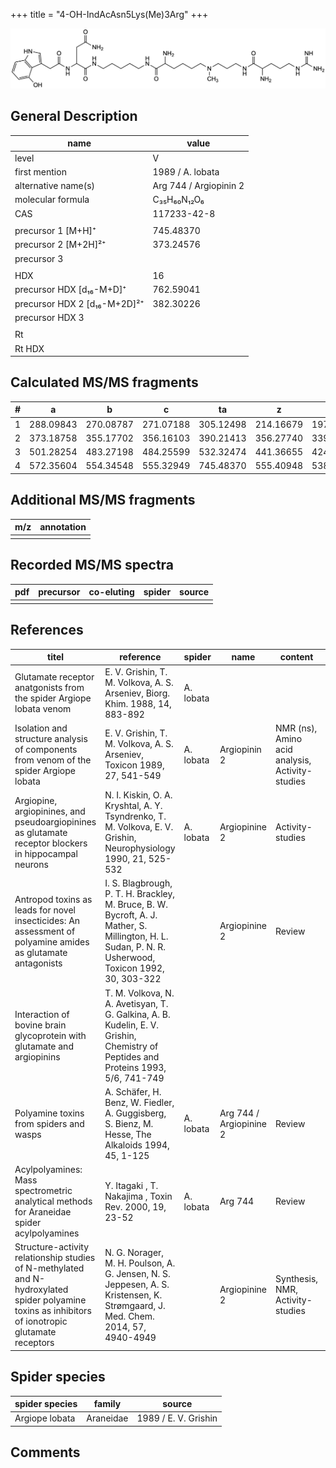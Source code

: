 +++
title = "4-OH-IndAcAsn5Lys(Me)3Arg"
+++

![](/img/4-OH-IndAcAsn5Lys(Me)3Arg.png)

## General Description

| name                         | value                  |
|------------------------------|------------------------|
| level                        | V                      |
| first mention                | 1989 / A. lobata       |
| alternative name(s)          | Arg 744 / Argiopinin 2 |
| molecular formula            | C₃₅H₆₀N₁₂O₆            |
| CAS                          | 117233-42-8            |
|                              |                        |
| precursor 1 [M+H]⁺           | 745.48370              |
| precursor 2 [M+2H]²⁺         | 373.24576              |
| precursor 3                  |                        |
|                              |                        |
| HDX                          | 16                     |
| precursor HDX   [d₁₆-M+D]⁺   | 762.59041              |
| precursor HDX 2 [d₁₆-M+2D]²⁺ | 382.30226              |
| precursor HDX 3              |                        |
|                              |                        |
| Rt                           |                        |
| Rt HDX                       |                        |

## Calculated MS/MS fragments

| # | a         | b         | c         | ta        | z         | y         | tz        |
|---|-----------|-----------|-----------|-----------|-----------|-----------|-----------|
| 1 | 288.09843 | 270.08787 | 271.07188 | 305.12498 | 214.16679 | 197.14024 | 245.20899 |
| 2 | 373.18758 | 355.17702 | 356.16103 | 390.21413 | 356.27740 | 339.25085 | 373.30395 |
| 3 | 501.28254 | 483.27198 | 484.25599 | 532.32474 | 441.36655 | 424.34000 | 458.39310 |
| 4 | 572.35604 | 554.34548 | 555.32949 | 745.48370 | 555.40948 | 538.38293 | 572.43603 |

## Additional MS/MS fragments

| m/z       | annotation |
|-----------|------------|
|           |            |

## Recorded MS/MS spectra

| pdf | precursor | co-eluting | spider    | source                              |
|-----|-----------|------------|-----------|-------------------------------------|
|     |           |            |           |                                     |

## References

| titel                                                                                                                                              | reference                                                                                                                                             | spider    | name                    | content                                         | link                                                                        |
|----------------------------------------------------------------------------------------------------------------------------------------------------|-------------------------------------------------------------------------------------------------------------------------------------------------------|-----------|-------------------------|-------------------------------------------------|-----------------------------------------------------------------------------|
| Glutamate receptor anatgonists from the spider Argiope lobata venom                                                                                | E. V. Grishin, T. M. Volkova, A. S. Arseniev, Biorg. Khim. 1988, 14, 883-892                                                                          | A. lobata |                         |                                                 | ???                                                                         |
| Isolation and structure analysis of components from venom of the spider Argiope lobata                                                             | E. V. Grishin, T. M. Volkova, A. S. Arseniev, Toxicon 1989, 27, 541-549                                                                               | A. lobata | Argiopinin 2            | NMR (ns), Amino acid analysis, Activity-studies | [Link](https://www.sciencedirect.com/science/article/pii/0041010189901153)  |
| Argiopine, argiopinines, and pseudoargiopinines as glutamate receptor blockers in hippocampal neurons                                              | N. I. Kiskin, O. A. Kryshtal, A. Y. Tsyndrenko, T. M. Volkova, E. V. Grishin, Neurophysiology 1990, 21, 525-532                                       | A. lobata | Argiopinine 2           | Activity-studies                                | [Link](https://link.springer.com/article/10.1007/BF01051949)                |
| Antropod toxins as leads for novel insecticides: An assessment of polyamine amides as glutamate antagonists                                        | I. S. Blagbrough, P. T. H. Brackley, M. Bruce, B. W. Bycroft, A. J. Mather, S. Millington, H. L. Sudan, P. N. R. Usherwood, Toxicon 1992, 30, 303-322 |           | Argiopinine 2           | Review                                          | [Link](https://www.sciencedirect.com/science/article/pii/0041010192908712)  |
| Interaction of bovine brain glycoprotein with glutamate and argiopinins                                                                            | T. M. Volkova, N. A. Avetisyan, T. G. Galkina, A. B. Kudelin, E. V. Grishin, Chemistry of Peptides and Proteins 1993, 5/6, 741-749                    |           |                         |                                                 | ???                                                                         |
| Polyamine toxins from spiders and wasps                                                                                                            | A. Schäfer, H. Benz, W. Fiedler, A. Guggisberg, S. Bienz, M. Hesse, The Alkaloids 1994, 45, 1-125                                                     | A. lobata | Arg 744 / Argiopinine 2 | Review                                          | [Link](https://www.sciencedirect.com/science/article/pii/S009995980860276X) |
| Acylpolyamines: Mass spectrometric analytical methods for Araneidae spider acylpolyamines                                                          | Y. Itagaki , T. Nakajima , Toxin Rev. 2000, 19, 23-52                                                                                                 | A. lobata | Arg 744                 | Review                                          | [Link](https://www.tandfonline.com/doi/abs/10.1081/TXR-100100314)           |
| Structure-activity relationship studies of N-methylated and N-hydroxylated spider polyamine toxins as inhibitors of ionotropic glutamate receptors | N. G. Norager, M. H. Poulson, A. G. Jensen, N. S. Jeppesen, A. S. Kristensen, K. Strømgaard, J. Med. Chem. 2014, 57, 4940-4949                        |           | Argiopinine 2           | Synthesis, NMR, Activity-studies                | [Link](https://pubs.acs.org/doi/abs/10.1021/jm5004705)                      |

## Spider species

| spider species | family    | source               |
|----------------|-----------|----------------------|
| Argiope lobata | Araneidae | 1989 / E. V. Grishin |

## Comments